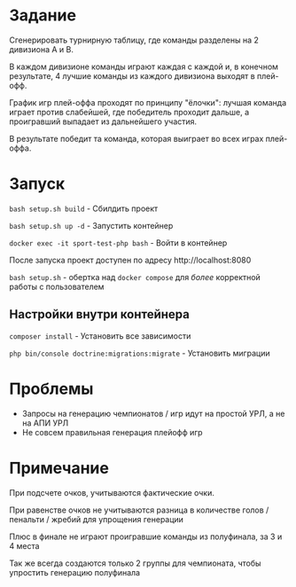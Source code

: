 # Задание

Сгенерировать турнирную таблицу, где команды разделены на 2 дивизиона A и B.

В каждом дивизионе команды играют каждая с каждой и, в конечном результате, 4 лучшие команды из каждого дивизиона выходят в плей-офф.

График игр плей-оффа проходят по принципу "ёлочки": лучшая команда играет против слабейшей, где победитель проходит дальше, а проигравший выпадает из дальнейшего участия.

В результате победит та команда, которая выиграет во всех играх плей-оффа.

# Запуск

`bash setup.sh build` - Сбилдить проект

`bash setup.sh up -d` - Запустить контейнер

`docker exec -it sport-test-php bash` - Войти в контейнер

После запуска проект доступен по адресу http://localhost:8080

`bash setup.sh` - обертка над `docker compose` для _более_ корректной работы с пользователем

## Настройки внутри контейнера

`composer install` - Установить все зависимости

`php bin/console doctrine:migrations:migrate` - Установить миграции

# Проблемы

- Запросы на генерацию чемпионатов / игр идут на простой УРЛ, а не на АПИ УРЛ
- Не совсем правильная генерация плейофф игр

# Примечание

При подсчете очков, учитываются фактические очки. 

При равенстве очков не учитываются разница в количестве голов / пенальти / жребий для упрощения генерации

Плюс в финале не играют проигравшие команды из полуфинала, за 3 и 4 места

Так же всегда создаются только 2 группы для чемпионата, чтобы упростить генерацию полуфинала
